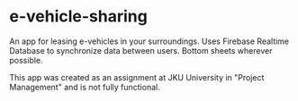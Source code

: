 # e-vehicle-sharing
An app for leasing e-vehicles in your surroundings.
Uses Firebase Realtime Database to synchronize data between users.
Bottom sheets wherever possible.

This app was created as an assignment at JKU University in "Project Management" and is not fully functional.
